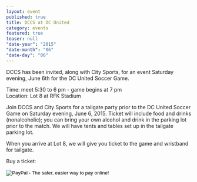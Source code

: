 ```yaml
---
layout: event
published: true
title: DCCS at DC United
category: events
featured: true
teaser: null
"date-year": "2015"
"date-month": "06"
"date-day": "06"
---
```


DCCS has been invited, along with City Sports, for an event Saturday evening, June 6th for the DC United Soccer Game.

Time: meet 5:30 to 6 pm - game begins at 7 pm  
Location: Lot 8 at RFK Stadium  

Join DCCS and City Sports for a tailgate party prior to the DC United Soccer Game on Saturday evening, June 6, 2015. Ticket will include food and drinks (nonalcoholic); you can bring your own alcohol and drink in the parking lot prior to the match. We will have tents and tables set up in the tailgate parking lot.

When you arrive at Lot 8, we will give you ticket to the game and wristband for tailgate.

Buy a ticket:

<form target="paypal" action="https://www.paypal.com/cgi-bin/webscr" method="post">
<input type="hidden" name="cmd" value="_s-xclick">
<input type="hidden" name="hosted_button_id" value="L52CXURH6N5YW">
<input type="image" src="https://www.paypalobjects.com/en_US/i/btn/btn_cart_LG.gif" border="0" name="submit" alt="PayPal - The safer, easier way to pay online!">
<img alt="" border="0" src="https://www.paypalobjects.com/en_US/i/scr/pixel.gif" width="1" height="1">
</form>
